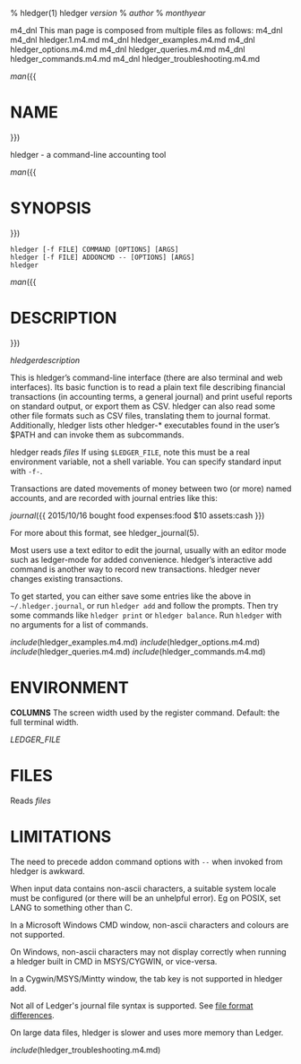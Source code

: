 % hledger(1) hledger _version_
% _author_
% _monthyear_

m4_dnl This man page is composed from multiple files as follows:
m4_dnl
m4_dnl hledger.1.m4.md
m4_dnl  hledger_examples.m4.md
m4_dnl  hledger_options.m4.md
m4_dnl  hledger_queries.m4.md
m4_dnl  hledger_commands.m4.md
m4_dnl  hledger_troubleshooting.m4.md

_man_({{
# NAME
}})

hledger - a command-line accounting tool

_man_({{
# SYNOPSIS
}})

`hledger [-f FILE] COMMAND [OPTIONS] [ARGS]`\
`hledger [-f FILE] ADDONCMD -- [OPTIONS] [ARGS]`\
`hledger`

_man_({{
# DESCRIPTION
}})

_hledgerdescription_

This is hledger’s command-line interface (there are also terminal and web
interfaces). Its basic function is to read a plain text file describing
financial transactions (in accounting terms, a general journal) and
print useful reports on standard output, or export them as CSV. hledger
can also read some other file formats such as CSV files, translating
them to journal format. Additionally, hledger lists other hledger-\* 
executables found in the user’s \$PATH and can invoke them as subcommands.

hledger reads _files_ 
If using `$LEDGER_FILE`, note this must be a real environment variable, 
not a shell variable.
You can specify standard input with `-f-`.

Transactions are dated movements of money between two (or more) named
accounts, and are recorded with journal entries like this:

_journal_({{
2015/10/16 bought food
 expenses:food          $10
 assets:cash
}})

For more about this format, see hledger_journal(5).

Most users use a text editor to edit the journal, usually with an editor
mode such as ledger-mode for added convenience. hledger’s interactive
add command is another way to record new transactions. hledger never
changes existing transactions.

To get started, you can either save some entries like the above in
`~/.hledger.journal`, or run `hledger add` and follow the prompts. Then
try some commands like `hledger print` or `hledger balance`.
Run `hledger` with no arguments for a list of commands.
 
_include_(hledger_examples.m4.md)
_include_(hledger_options.m4.md)
_include_(hledger_queries.m4.md)
_include_(hledger_commands.m4.md)

# ENVIRONMENT

**COLUMNS**
The screen width used by the register command. 
Default: the full terminal width.

_LEDGER_FILE_

# FILES

Reads _files_

# LIMITATIONS

The need to precede addon command options with `--` when invoked from hledger is awkward.

When input data contains non-ascii characters, a suitable system locale must be configured (or there will be an unhelpful error).
Eg on POSIX, set LANG to something other than C.

In a Microsoft Windows CMD window, non-ascii characters and colours are not supported.

On Windows, non-ascii characters may not display correctly when running a hledger built
in CMD in MSYS/CYGWIN, or vice-versa.

In a Cygwin/MSYS/Mintty window, the tab key is not supported in hledger add.

Not all of Ledger's journal file syntax is supported. See [file format differences](faq.html#file-format-differences).

On large data files, hledger is slower and uses more memory than Ledger.

_include_(hledger_troubleshooting.m4.md)
